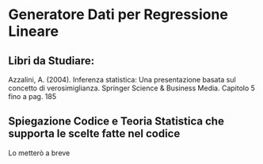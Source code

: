 # Generatore Dati per Regressione Lineare

## Libri da Studiare:
Azzalini, A. (2004). Inferenza statistica: Una presentazione basata sul concetto di verosimiglianza. Springer Science & Business Media.
 Capitolo 5 fino a pag. 185

## Spiegazione Codice e Teoria Statistica che supporta le scelte fatte nel codice

Lo metterò a breve 

